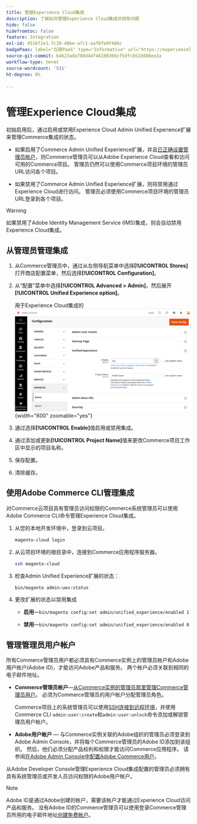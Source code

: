 ```yaml
---
title: 管理Experience Cloud集成
description: 了解如何管理Experience Cloud集成并排除问题
hide: false
hidefromtoc: false
feature: Integration
exl-id: 451bf2e1-7c38-40be-a7c1-aaf0fe9f486c
badgePaas: label="仅限PaaS" type="Informative" url="https://experienceleague.adobe.com/zh-hans/docs/commerce/user-guides/product-solutions" tooltip="仅适用于云项目(Adobe管理的PaaS基础架构)和内部部署项目上的Adobe Commerce 。"
source-git-commit: b4623ada788d44f4628930dcf5dfcb51dd88ee3a
workflow-type: tm+mt
source-wordcount: '531'
ht-degree: 0%

---
```


# 管理Experience Cloud集成

初始启用后，通过启用或禁用Experience Cloud Admin Unified Experience扩展来管理Commerce集成的状态。

- 如果启用了Commerce Admin Unified Experience扩展，并且[已正确设置管理员帐户](#manage-admin-user-accounts)，则Commerce管理员可以从Adobe Experience Cloud查看和访问可用的Commerce项目。 管理员仍然可以使用Commerce项目环境的管理员URL访问各个项目。

- 如果禁用了Commerce Admin Unified Experience扩展，则将禁用通过Experience Cloud进行访问。 管理员必须使用Commerce项目环境的管理员URL登录到各个项目。

>[!WARNING]
>
>如果禁用了Adobe Identity Management Service (IMS)集成，则会自动禁用Experience Cloud集成。

## 从管理员管理集成

1. 从Commerce管理员中，通过从左侧导航菜单中选择&#x200B;**[!UICONTROL Stores]**&#x200B;打开商店配置菜单，然后选择&#x200B;**[!UICONTROL Configuration]**。

1. 从“配置”菜单中选择&#x200B;**[!UICONTROL Advanced > Admin]**，然后展开&#x200B;**[!UICONTROL Unified Experience option]**。

   用于Experience Cloud集成的![管理存储配置](./assets/admin-uex-manage-settings.png){width="600" zoomable="yes"}

1. 通过选择&#x200B;**[!UICONTROL Enable]**&#x200B;值启用或禁用集成。

1. 通过添加或更新&#x200B;**[!UICONTROL Project Name]**&#x200B;值来更改Commerce项目工作区中显示的项目名称。

1. 保存配置。

1. 清除缓存。

## 使用Adobe Commerce CLI管理集成

对Commerce云项目具有管理员访问权限的Commerce系统管理员可以使用Adobe Commerce CLI命令管理Experience Cloud集成。

1. 从您的本地开发环境中，登录到云项目。

   ```bash
   magento-cloud login
   ```

1. 从云项目环境的根目录中，连接到Commerce应用程序服务器。

   ```bash
   ssh magento-cloud
   ```

1. 检查Admin Unified Experience扩展的状态：

   ```bash
   bin/magento admin:uex:status
   ```

1. 更改扩展的状态以禁用集成

   - **启用**—`bin/magento config:set admin/unified_experience/enabled 1`

   - **禁用**—`bin/magento config:set admin/unified_experience/enabled 0`

## 管理管理员用户帐户

所有Commerce管理员用户都必须具有Commerce实例上的管理员帐户和Adobe用户帐户(Adobe ID)，才能访问Adobe产品和服务。 两个帐户必须关联到相同的电子邮件地址。

- **Commerce管理员帐户**—[从Commerce实例的管理员那里管理Commerce管理员用户](../systems/permissions-users-all.md)。 必须为Commerce管理员的用户帐户分配管理员角色。

  Commerce项目上的系统管理员可以使用[SSH连接到远程环境](https://experienceleague.adobe.com/docs/commerce-cloud-service/user-guide/develop/secure-connections.html?lang=zh-Hans#connect-to-a-remote-environment)，并使用Commerce CLI `admin:user:create`和`admin:user:unlock`命令添加或解锁管理员用户帐户。

- **Adobe用户帐户** — 与Commerce实例关联的Adobe组织的管理员必须登录到Adobe Admin Console，并将每个Commerce管理员的Adobe ID添加到该组织。 然后，他们必须分配产品权利和权限才能访问Commerce应用程序。 请参阅[在Adobe Admin Console中配置Adobe Commerce用户](adobe-ims-config.md#step-4-configure-adobe-commerce-users-in-the-adobe-admin-console)。

从Adobe Developer Console管理Experience Cloud集成配置的管理员必须拥有具有系统管理员或开发人员访问权限的Adobe用户帐户。

>[!NOTE]
>
>Adobe ID是通过Adobe创建的帐户，需要该帐户才能通过Experience Cloud访问产品和服务。 没有Adobe ID的Commerce管理员可以使用登录Commerce管理员所用的电子邮件地址[创建免费帐户](https://helpx.adobe.com/cn/manage-account/using/create-update-adobe-id.html)。
